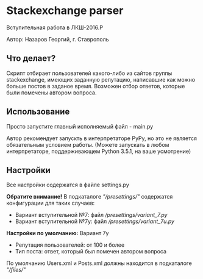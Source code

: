 # Stackexchange parser

Вступительная работа в ЛКШ-2016.P

Автор: Назаров Георгий, г. Ставрополь

## Что делает?

Скрипт отбирает пользователей какого-либо из сайтов группы stackexchange, имеющих заданную репутацию, написавшие как можно больше постов в заданое время.
Возможен отбор ответов, которые были помечены автором вопроса.

## Использование

Просто запустите главный исполняемый файл - main.py

Автор рекомендует запускть в интерпретаторе PyPy, но это не является обязательным условием работы. (Можете запускать в любом интерпретаторе, поддерживающем Python 3.5.1, на ваше усмотрение)

## Настройки

Все настройки содержатся в файле settings.py

**Обратите внимание!**
В подкаталоге *"/presettings/"* содержатся конфигурации для таких случаев:

* Вариант вступительной №7: файл */presettings/variant_7.py*
* Вариант вступительной №7у: файл */presettings/variant_7u.py*

**Настройки по умолчанию:**
Вариант 7у
* Репутация пользователей: от 100 и более
* Тип поста: ответ, который был помечен автором вопроса

По умолчанию Users.xml и Posts.xml должны находится в подкаталоге *"/files/"*